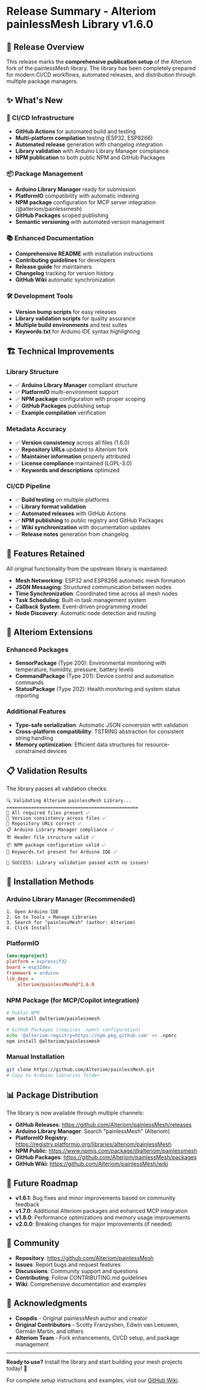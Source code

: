 # Release Summary - Alteriom painlessMesh Library v1.6.0

## 🎯 Release Overview

This release marks the **comprehensive publication setup** of the Alteriom fork of the painlessMesh library. The library has been completely prepared for modern CI/CD workflows, automated releases, and distribution through multiple package managers.

## ✨ What's New

### 🔧 CI/CD Infrastructure
- **GitHub Actions** for automated build and testing
- **Multi-platform compilation** testing (ESP32, ESP8266)
- **Automated release** generation with changelog integration
- **Library validation** with Arduino Library Manager compliance
- **NPM publication** to both public NPM and GitHub Packages

### 📦 Package Management
- **Arduino Library Manager** ready for submission
- **PlatformIO** compatibility with automatic indexing
- **NPM package** configuration for MCP server integration (@alteriom/painlessmesh)
- **GitHub Packages** scoped publishing
- **Semantic versioning** with automated version management

### 📚 Enhanced Documentation
- **Comprehensive README** with installation instructions
- **Contributing guidelines** for developers
- **Release guide** for maintainers
- **Changelog** tracking for version history
- **GitHub Wiki** automatic synchronization

### 🛠️ Development Tools
- **Version bump scripts** for easy releases
- **Library validation scripts** for quality assurance
- **Multiple build environments** and test suites
- **Keywords.txt** for Arduino IDE syntax highlighting

## 🏗️ Technical Improvements

### Library Structure
- ✅ **Arduino Library Manager** compliant structure
- ✅ **PlatformIO** multi-environment support  
- ✅ **NPM package** configuration with proper scoping
- ✅ **GitHub Packages** publishing setup
- ✅ **Example compilation** verification

### Metadata Accuracy
- ✅ **Version consistency** across all files (1.6.0)
- ✅ **Repository URLs** updated to Alteriom fork
- ✅ **Maintainer information** properly attributed
- ✅ **License compliance** maintained (LGPL-3.0)
- ✅ **Keywords and descriptions** optimized

### CI/CD Pipeline
- ✅ **Build testing** on multiple platforms
- ✅ **Library format validation**
- ✅ **Automated releases** with GitHub Actions
- ✅ **NPM publishing** to public registry and GitHub Packages
- ✅ **Wiki synchronization** with documentation updates
- ✅ **Release notes** generation from changelog

## 🎨 Features Retained

All original functionality from the upstream library is maintained:

- **Mesh Networking**: ESP32 and ESP8266 automatic mesh formation
- **JSON Messaging**: Structured communication between nodes
- **Time Synchronization**: Coordinated time across all mesh nodes
- **Task Scheduling**: Built-in task management system
- **Callback System**: Event-driven programming model
- **Node Discovery**: Automatic node detection and routing

## 🚀 Alteriom Extensions

### Enhanced Packages
- **SensorPackage** (Type 200): Environmental monitoring with temperature, humidity, pressure, battery levels
- **CommandPackage** (Type 201): Device control and automation commands
- **StatusPackage** (Type 202): Health monitoring and system status reporting

### Additional Features
- **Type-safe serialization**: Automatic JSON conversion with validation
- **Cross-platform compatibility**: TSTRING abstraction for consistent string handling
- **Memory optimization**: Efficient data structures for resource-constrained devices

## 📋 Validation Results

The library passes all validation checks:

```
🔍 Validating Alteriom painlessMesh Library...
================================================
📁 All required files present ✅
🔢 Version consistency across files ✅
🔗 Repository URLs correct ✅
📋 Arduino Library Manager compliance ✅
🏗️ Header file structure valid ✅
📦 NPM package configuration valid ✅
🔑 Keywords.txt present for Arduino IDE ✅

🎉 SUCCESS: Library validation passed with no issues!
```

## 🚀 Installation Methods

### Arduino Library Manager (Recommended)
```
1. Open Arduino IDE
2. Go to Tools → Manage Libraries
3. Search for "painlessMesh" (author: Alteriom)
4. Click Install
```

### PlatformIO
```ini
[env:myproject]
platform = espressif32
board = esp32dev
framework = arduino
lib_deps = 
    alteriom/painlessMesh@^1.6.0
```

### NPM Package (for MCP/Copilot integration)
```bash
# Public NPM
npm install @alteriom/painlessmesh

# GitHub Packages (requires .npmrc configuration)
echo '@alteriom:registry=https://npm.pkg.github.com' >> .npmrc
npm install @alteriom/painlessmesh
```

### Manual Installation
```bash
git clone https://github.com/Alteriom/painlessMesh.git
# Copy to Arduino libraries folder
```

## 📊 Package Distribution

The library is now available through multiple channels:

- **GitHub Releases**: https://github.com/Alteriom/painlessMesh/releases
- **Arduino Library Manager**: Search "painlessMesh" (Alteriom)
- **PlatformIO Registry**: https://registry.platformio.org/libraries/alteriom/painlessMesh
- **NPM Public**: https://www.npmjs.com/package/@alteriom/painlessmesh
- **GitHub Packages**: https://github.com/Alteriom/painlessMesh/packages
- **GitHub Wiki**: https://github.com/Alteriom/painlessMesh/wiki

## 🔮 Future Roadmap

- **v1.6.1**: Bug fixes and minor improvements based on community feedback
- **v1.7.0**: Additional Alteriom packages and enhanced MCP integration
- **v1.8.0**: Performance optimizations and memory usage improvements
- **v2.0.0**: Breaking changes for major improvements (if needed)

## 🤝 Community

- **Repository**: https://github.com/Alteriom/painlessMesh
- **Issues**: Report bugs and request features
- **Discussions**: Community support and questions
- **Contributing**: Follow CONTRIBUTING.md guidelines
- **Wiki**: Comprehensive documentation and examples

## 🙏 Acknowledgments

- **Coopdis** - Original painlessMesh author and creator
- **Original Contributors** - Scotty Franzyshen, Edwin van Leeuwen, Germán Martín, and others
- **Alteriom Team** - Fork enhancements, CI/CD setup, and package management

---

**Ready to use?** Install the library and start building your mesh projects today! 🚀

For complete setup instructions and examples, visit our [GitHub Wiki](https://github.com/Alteriom/painlessMesh/wiki).